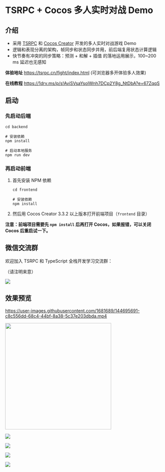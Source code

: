 # TSRPC + Cocos 多人实时对战 Demo

## 介绍

- 采用 [TSRPC](https://tsrpc.cn) 和 [Cocos Creator](https://www.cocos.com/) 开发的多人实时对战游戏 Demo
- 逻辑和表现分离的架构，帧同步和状态同步并用，前后端复用状态计算逻辑
- 快节奏有冲突的同步策略：预测 + 和解 + 插值 的落地运用展示，100~200 ms 延迟也无感知

**体验地址**
https://tsrpc.cn/fight/index.html
(可浏览器多开体验多人效果)

**在线教程**
https://1drv.ms/p/s!AviSVsaYsolWnh7DCp2Y8g_NtDbA?e=67ZqqS

## 启动

### 先启动后端

```shell
cd backend

# 安装依赖
npm install

# 启动本地服务
npm run dev
```

### 再启动前端

1. 首先安装 NPM 依赖
    ```shell
    cd frontend

    # 安装依赖
    npm install
    ```
2. 然后用 Cocos Creator 3.3.2 以上版本打开前端项目（`frontend` 目录）

**注意：前端项目需要先 `npm install` 后再打开 Cocos，如果报错，可以关闭 Cocos 后重启试一下。**

## 微信交流群

欢迎加入 TSRPC 和 TypeScript 全栈开发学习交流群：

（请注明来意）

![](README_assets/wechat.png)

## 效果预览

https://user-images.githubusercontent.com/1681689/144695691-c8c556dd-68c4-44bf-8a38-5c37e203dbda.mp4

<img src="README_assets/1.jpg" style="width: 340px">
<!-- ![](README_assets/1.jpg) -->

![](README_assets/2.jpg)

![](README_assets/3.jpg)

![](README_assets/4.jpg)

![](README_assets/5.jpg)